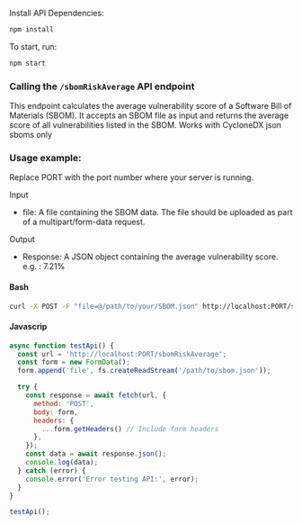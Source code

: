 Install API Dependencies:

```sh
npm install
```

To start, run:
```sh 
npm start
```

### Calling the `/sbomRiskAverage` API endpoint

This endpoint calculates the average vulnerability score of a Software Bill of Materials (SBOM). It accepts an SBOM file as input and returns the average score of all vulnerabilities listed in the SBOM.
Works with CycloneDX json sboms only

### Usage example:


Replace PORT with the port number where your server is running.

Input
* file: A file containing the SBOM data. The file should be uploaded as part of a multipart/form-data request.

Output
* Response: A JSON object containing the average vulnerability score. e.g. : 7.21%


#### Bash
```sh 
curl -X POST -F "file=@/path/to/your/SBOM.json" http://localhost:PORT/sbomRiskAverage
```

#### Javascrip
```javascript
async function testApi() {
  const url = 'http://localhost:PORT/sbomRiskAverage';
  const form = new FormData();
  form.append('file', fs.createReadStream('/path/to/sbom.json'));

  try {
    const response = await fetch(url, {
      method: 'POST',
      body: form,
      headers: {
        ...form.getHeaders() // Include form headers
      },
    });
    const data = await response.json();
    console.log(data);
  } catch (error) {
    console.error('Error testing API:', error);
  }
}

testApi();
```
